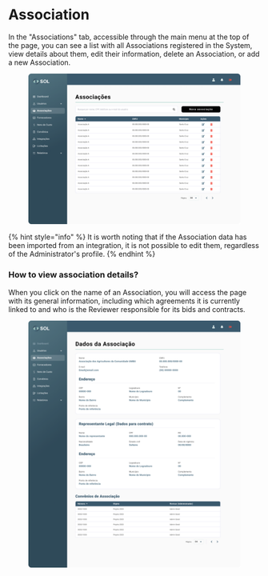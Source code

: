 # Association

In the "Associations" tab, accessible through the main menu at the top of the page, you can see a list with all Associations registered in the System, view details about them, edit their information, delete an Association, or add a new Association.

<figure><img src="../../../.gitbook/assets/Associações.png" alt=""><figcaption></figcaption></figure>

{% hint style="info" %}
It is worth noting that if the Association data has been imported from an integration, it is not possible to edit them, regardless of the Administrator's profile.
{% endhint %}

### How to view association details?

When you click on the name of an Association, you will access the page with its general information, including which agreements it is currently linked to and who is the Reviewer responsible for its bids and contracts.

<figure><img src="../../../.gitbook/assets/Associações (1).png" alt=""><figcaption></figcaption></figure>
